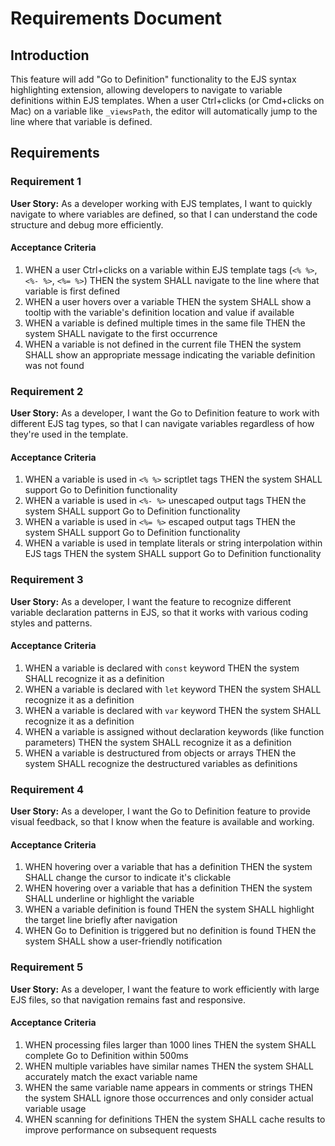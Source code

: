 # Requirements Document

## Introduction

This feature will add "Go to Definition" functionality to the EJS syntax highlighting extension, allowing developers to navigate to variable definitions within EJS templates. When a user Ctrl+clicks (or Cmd+clicks on Mac) on a variable like `_viewsPath`, the editor will automatically jump to the line where that variable is defined.

## Requirements

### Requirement 1

**User Story:** As a developer working with EJS templates, I want to quickly navigate to where variables are defined, so that I can understand the code structure and debug more efficiently.

#### Acceptance Criteria

1. WHEN a user Ctrl+clicks on a variable within EJS template tags (`<% %>`, `<%- %>`, `<%= %>`) THEN the system SHALL navigate to the line where that variable is first defined
2. WHEN a user hovers over a variable THEN the system SHALL show a tooltip with the variable's definition location and value if available
3. WHEN a variable is defined multiple times in the same file THEN the system SHALL navigate to the first occurrence
4. WHEN a variable is not defined in the current file THEN the system SHALL show an appropriate message indicating the variable definition was not found

### Requirement 2

**User Story:** As a developer, I want the Go to Definition feature to work with different EJS tag types, so that I can navigate variables regardless of how they're used in the template.

#### Acceptance Criteria

1. WHEN a variable is used in `<% %>` scriptlet tags THEN the system SHALL support Go to Definition functionality
2. WHEN a variable is used in `<%- %>` unescaped output tags THEN the system SHALL support Go to Definition functionality  
3. WHEN a variable is used in `<%= %>` escaped output tags THEN the system SHALL support Go to Definition functionality
4. WHEN a variable is used in template literals or string interpolation within EJS tags THEN the system SHALL support Go to Definition functionality

### Requirement 3

**User Story:** As a developer, I want the feature to recognize different variable declaration patterns in EJS, so that it works with various coding styles and patterns.

#### Acceptance Criteria

1. WHEN a variable is declared with `const` keyword THEN the system SHALL recognize it as a definition
2. WHEN a variable is declared with `let` keyword THEN the system SHALL recognize it as a definition
3. WHEN a variable is declared with `var` keyword THEN the system SHALL recognize it as a definition
4. WHEN a variable is assigned without declaration keywords (like function parameters) THEN the system SHALL recognize it as a definition
5. WHEN a variable is destructured from objects or arrays THEN the system SHALL recognize the destructured variables as definitions

### Requirement 4

**User Story:** As a developer, I want the Go to Definition feature to provide visual feedback, so that I know when the feature is available and working.

#### Acceptance Criteria

1. WHEN hovering over a variable that has a definition THEN the system SHALL change the cursor to indicate it's clickable
2. WHEN hovering over a variable that has a definition THEN the system SHALL underline or highlight the variable
3. WHEN a variable definition is found THEN the system SHALL highlight the target line briefly after navigation
4. WHEN Go to Definition is triggered but no definition is found THEN the system SHALL show a user-friendly notification

### Requirement 5

**User Story:** As a developer, I want the feature to work efficiently with large EJS files, so that navigation remains fast and responsive.

#### Acceptance Criteria

1. WHEN processing files larger than 1000 lines THEN the system SHALL complete Go to Definition within 500ms
2. WHEN multiple variables have similar names THEN the system SHALL accurately match the exact variable name
3. WHEN the same variable name appears in comments or strings THEN the system SHALL ignore those occurrences and only consider actual variable usage
4. WHEN scanning for definitions THEN the system SHALL cache results to improve performance on subsequent requests
